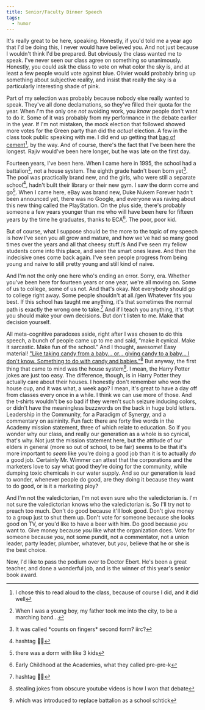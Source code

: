 ```yaml
---
title: Senior/Faculty Dinner Speech
tags:
  - humor
---
```


It's really great to be here, speaking. Honestly, if you'd told me a year ago that I'd be doing this, I never would have believed you. And not just because I wouldn't think I'd be prepared. But obviously the class wanted me to speak. I've never seen our class agree on something so unanimously. Honestly, you could ask the class to vote on what color the sky is, and at least a few people would vote against blue. Olivier would probably bring up something about subjective reality, and insist that really the sky is a particularly interesting shade of pink.

Part of my selection was probably because nobody else really wanted to speak. They've all done declamations, so they've filled their quota for the year. When *I*'m the only one *not* avoiding work, you *know* people don't want to do it. Some of it was probably from my performance in the debate earlier in the year. If I'm not mistaken, the mock election that followed showed more votes for the Green party than did the *actual* election. A few in the class took public speaking with me. I did end up getting that [bag of cement](https://maxbarry.com/2008/09/18/news.html)[^1], by the way. And of course, there's the fact that I've been here the longest. Rajiv would've been here longer, but he was late on the first day.

[^1]: I chose this to read aloud to the class, because of course I did, and it did well

Fourteen years, I've been here. When I came here in 1995, the school had a battalion[^2], not a house system. The eighth grade hadn't been born yet[^3]. The pool was practically brand new, and the girls, who were still a separate school[^4], hadn't built their library or their new gym. I saw the dorm come and go[^5]. When I came here, eBay was brand new, Duke Nukem Forever hadn't been announced yet, there was no Google, and everyone was raving about this new thing called the PlayStation. On the plus side, there's probably someone a few years younger than me who will have been here for fifteen years by the time he graduates, thanks to ECA[^6]. The poor, poor kid.

[^2]: When I was a young boy, my father took me into the city, to be a marching band…
[^3]: It was called \*counts on fingers\* second form? iirc?
[^4]: hashtag 🏳️‍⚧️
[^5]: there was a dorm with like 3 kids
[^6]: Early Childhood at the Academies, what they called pre-pre-k

But of course, what I suppose should be the more to the topic of my speech is how I've seen you all grow and mature, and how we've had so many good times over the years and all that cheesy stuff./s And I've seen my fellow students come into this place, and seen the smart ones leave. And then the indecisive ones come back again. I've seen people progress from being young and naive to still pretty young and still kind of naive.

And I'm not the only one here who's ending an error. Sorry, era. Whether you've been here for fourteen years or one year, we're all moving on. Some of us to college, some of us not. And that's okay. Not everybody should go to college right away. Some people shouldn't at all./gen Whatever fits you best. If this school has taught me anything, it's that sometimes the normal path is exactly the wrong one to take.[^4] And if I teach you anything, it's that you should make your own decisions. But don't listen to me. Make that decision yourself.

All meta-cognitive paradoxes aside, right after I was chosen to do this speech, a bunch of people came up to me and said, “make it cynical. Make it sarcastic. Make fun of the school.” And I thought, awesome! Easy material! ["Like taking candy from a baby... or... giving candy to a baby... I don't know. Something to do with candy and babies."](https://www.youtube.com/watch?v=gZA_PLcxBe0)[^7] But anyway, the first thing that came to mind was the house system[^8]. I mean, the Harry Potter jokes are just too easy. The difference, though, is in Harry Potter they actually care about their houses. I honestly don't remember who won the house cup, and it was what, a week ago? I mean, it's great to have a day off from classes every once in a while. I think we can use more of those. And the t-shirts wouldn't be so bad if they weren't such seizure inducing colors, or didn't have the meaningless buzzwords on the back in huge bold letters. Leadership in the Community, for a Paradigm of Synergy, and a commentary on asininity. Fun fact: there are forty five words in the Academy mission statement, three of which relate to education. So if you wonder why our class, and really our generation as a whole is so cynical, that's why. Not just the mission statement here, but the attitude of our elders in general (more so out of school, to be fair) seems to be that it's more important to *seem* like you're doing a good job than it is to actually *do* a good job. Certainly Mr. Wimmer can attest that the corporations and the marketers love to say what good they're doing for the community, while dumping toxic chemicals in our water supply. And so our generation is lead to wonder, whenever people do good, are they doing it because they want to do good, or is it a marketing ploy?

[^7]: stealing jokes from obscure youtube videos is how I won that debate
[^8]: which was introduced to replace battalion as a school schtick

And I'm not the valedictorian, I'm not even sure who the valedictorian is. I'm not sure the valedictorian knows who the valedictorian is. So I'll try not to preach too much. Don't do good because it'll look good. Don't give money to a group just to shut them up. Don't vote for someone because she looks good on TV, or you'd like to have a beer with him. Do good because *you* want to. Give money because *you* like what the organization does. Vote for someone because *you*, not some pundit, not a commentator, not a union leader, party leader, plumber, whatever, but *you*, believe that he or she is the best choice.

Now, I'd like to pass the podium over to Doctor Ebert. He's been a great teacher, and done a wonderful job, and is the winner of this year's senior book award.
